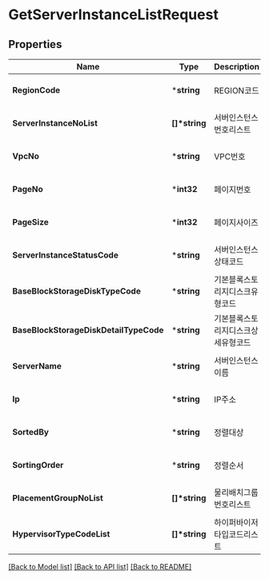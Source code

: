 # GetServerInstanceListRequest

## Properties
Name | Type | Description | Notes
------------ | ------------- | ------------- | -------------
**RegionCode** | ***string** | REGION코드 | [optional] [default to null]
**ServerInstanceNoList** | **[]\*string** | 서버인스턴스번호리스트 | [optional] [default to null]
**VpcNo** | ***string** | VPC번호 | [optional] [default to null]
**PageNo** | ***int32** | 페이지번호 | [optional] [default to null]
**PageSize** | ***int32** | 페이지사이즈 | [optional] [default to null]
**ServerInstanceStatusCode** | ***string** | 서버인스턴스상태코드 | [optional] [default to null]
**BaseBlockStorageDiskTypeCode** | ***string** | 기본블록스토리지디스크유형코드 | [optional] [default to null]
**BaseBlockStorageDiskDetailTypeCode** | ***string** | 기본블록스토리지디스크상세유형코드 | [optional] [default to null]
**ServerName** | ***string** | 서버인스턴스이름 | [optional] [default to null]
**Ip** | ***string** | IP주소 | [optional] [default to null]
**SortedBy** | ***string** | 정렬대상 | [optional] [default to null]
**SortingOrder** | ***string** | 정렬순서 | [optional] [default to null]
**PlacementGroupNoList** | **[]\*string** | 물리배치그룹번호리스트 | [optional] [default to null]
**HypervisorTypeCodeList** | **[]\*string** | 하이퍼바이저타입코드리스트 | [optional] [default to null]

[[Back to Model list]](../README.md#documentation-for-models) [[Back to API list]](../README.md#documentation-for-api-endpoints) [[Back to README]](../README.md)


